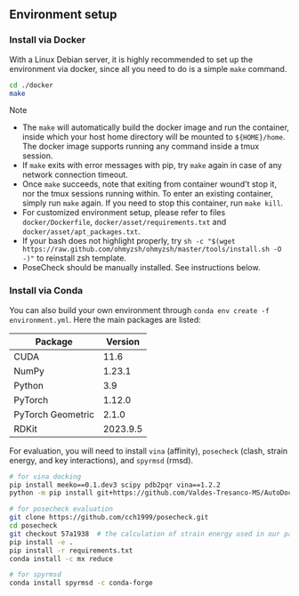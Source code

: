 ## Environment setup

### Install via Docker
With a Linux Debian server, it is highly recommended to set up the environment via docker, since all you need to do is a simple `make` command.
```bash
cd ./docker
make
```

> [!NOTE]
> - The `make` will automatically build the docker image and run the container, inside which your host home directory will be mounted to `${HOME}/home`. The docker image supports running any command inside a tmux session.
> - If `make` exits with error messages with pip, try `make` again in case of any network connection timeout. 
> - Once `make` succeeds, note that exiting from container wound't stop it, nor the tmux sessions running within. To enter an existing container, simply run `make` again. If you need to stop this container, run `make kill`.
> - For customized environment setup, please refer to files `docker/Dockerfile`, `docker/asset/requirements.txt` and `docker/asset/apt_packages.txt`. 
> - If your bash does not highlight properly, try `sh -c "$(wget https://raw.github.com/ohmyzsh/ohmyzsh/master/tools/install.sh -O -)"` to reinstall zsh template.
> - PoseCheck should be manually installed. See instructions below.

### Install via Conda

You can also build your own environment through `conda env create -f environment.yml`. Here the main packages are listed:

| Package           | Version   |
|-------------------|-----------|
| CUDA              | 11.6      |
| NumPy             | 1.23.1    |
| Python            | 3.9       |
| PyTorch           | 1.12.0    |
| PyTorch Geometric | 2.1.0     |
| RDKit             | 2023.9.5  |

For evaluation, you will need to install `vina` (affinity), `posecheck` (clash, strain energy, and key interactions), and `spyrmsd` (rmsd).

```bash
# for vina docking
pip install meeko==0.1.dev3 scipy pdb2pqr vina==1.2.2 
python -m pip install git+https://github.com/Valdes-Tresanco-MS/AutoDockTools_py3

# for posecheck evaluation
git clone https://github.com/cch1999/posecheck.git
cd posecheck
git checkout 57a1938  # the calculation of strain energy used in our paper
pip install -e .
pip install -r requirements.txt
conda install -c mx reduce

# for spyrmsd
conda install spyrmsd -c conda-forge
```